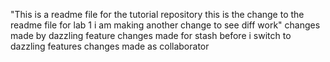 "This is a readme file for the tutorial repository
this is the change to the readme file for lab 1
i am making another change to see diff work"
changes made by dazzling feature
changes made for stash before i switch to dazzling features
changes made as collaborator

